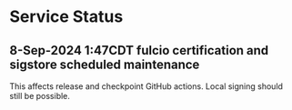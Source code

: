 # Service Status

## 8-Sep-2024 1:47CDT fulcio certification and sigstore scheduled maintenance

This affects release and checkpoint GitHub actions. Local signing should still be possible.
